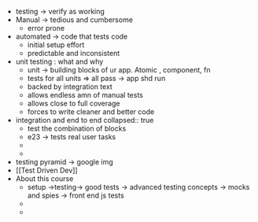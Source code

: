 - testing -> verify as working
- Manual -> tedious and cumbersome
	- error prone
- automated -> code that tests code
	- initial setup effort
	- predictable and inconsistent
- unit testing : what and why
	- unit -> building blocks of ur app. Atomic , component, fn
	- tests for all units => all pass -> app shd run
	- backed by integration text
	- allows endless amn of manual tests
	- allows close to full coverage
	- forces to write cleaner and better code
- integration and end to end
  collapsed:: true
	- test the combination of blocks
	- e23 -> tests real user tasks
	-
	-
- testing pyramid -> google img
- [[Test Driven Dev]]
- About this course
	- setup ->testing-> good tests -> advanced testing concepts -> mocks and spies -> front end js tests
	-
	-